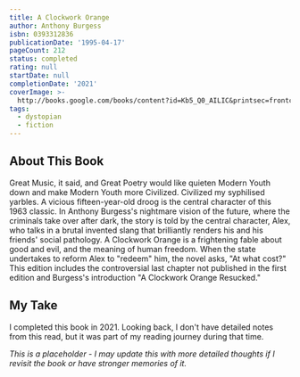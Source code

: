 ```yaml
---
title: A Clockwork Orange
author: Anthony Burgess
isbn: 0393312836
publicationDate: '1995-04-17'
pageCount: 212
status: completed
rating: null
startDate: null
completionDate: '2021'
coverImage: >-
  http://books.google.com/books/content?id=Kb5_Q0_AILIC&printsec=frontcover&img=1&zoom=1&source=gbs_api
tags:
  - dystopian
  - fiction
---
```


## About This Book

Great Music, it said, and Great Poetry would like quieten Modern Youth down and make Modern Youth more Civilized. Civilized my syphilised yarbles. A vicious fifteen-year-old droog is the central character of this 1963 classic. In Anthony Burgess's nightmare vision of the future, where the criminals take over after dark, the story is told by the central character, Alex, who talks in a brutal invented slang that brilliantly renders his and his friends' social pathology. A Clockwork Orange is a frightening fable about good and evil, and the meaning of human freedom. When the state undertakes to reform Alex to "redeem" him, the novel asks, "At what cost?" This edition includes the controversial last chapter not published in the first edition and Burgess's introduction "A Clockwork Orange Resucked."

## My Take

I completed this book in 2021. Looking back, I don't have detailed notes from this read, but it was part of my reading journey during that time.

*This is a placeholder - I may update this with more detailed thoughts if I revisit the book or have stronger memories of it.*
